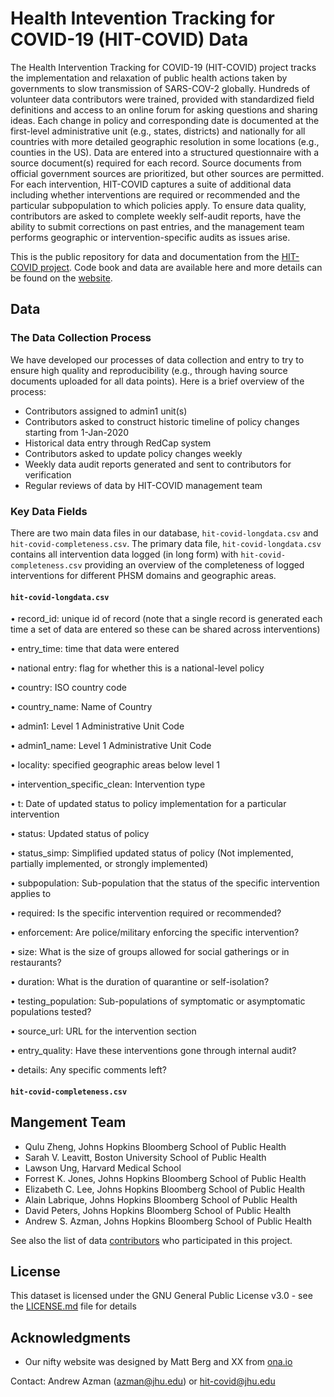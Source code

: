 # Health Intevention Tracking for COVID-19 (HIT-COVID) Data

The Health Intervention Tracking for COVID-19 (HIT-COVID) project tracks the implementation and relaxation of public health actions taken by governments to slow transmission of SARS-COV-2 globally. Hundreds of volunteer data contributors were trained, provided with standardized field definitions and access to an online forum for asking questions and sharing ideas. Each change in policy and corresponding date is documented at the first-level administrative unit (e.g., states, districts) and nationally for all countries with more detailed geographic resolution in some locations (e.g., counties in the US). Data are entered into a structured questionnaire with a source document(s) required for each record. Source documents from official government sources are prioritized, but other sources are permitted. For each intervention, HIT-COVID captures a suite of additional data including whether interventions are required or recommended and the particular subpopulation to which policies apply. To ensure data quality, contributors are asked to complete weekly self-audit reports, have the ability to submit corrections on past entries, and the management team performs geographic or intervention-specific audits as issues arise. 

This is the public repository for data and documentation from the [HIT-COVID project](https://akuko.io/post/covid-intervention-tracking). Code book and data are available here and more details can be found on the [website](https://akuko.io/post/covid-intervention-tracking). 


## Data  

### The Data Collection Process
We have developed our processes of data collection and entry to try to ensure high quality and reproducibility (e.g., through having source documents uploaded for all data points). Here is a brief overview of the process:

- Contributors assigned to admin1 unit(s)
- Contributors asked to construct historic timeline of policy changes starting from 1-Jan-2020
- Historical data entry through RedCap system
- Contributors asked to update policy changes weekly
- Weekly data audit reports generated and sent to contributors for verification
- Regular reviews of data by HIT-COVID management team

### Key Data Fields 

There are two main data files in our database, `hit-covid-longdata.csv` and `hit-covid-completeness.csv`. The primary data file, `hit-covid-longdata.csv` contains all intervention data logged (in long form) with `hit-covid-completeness.csv` providing an overview of the completeness of logged interventions for different PHSM domains and geographic areas. 

#### `hit-covid-longdata.csv`

• record_id: unique id of record (note that a single record is generated each time a set of data are entered so these can be shared across interventions)

• entry_time: time that data were entered

• national entry: flag for whether this is a national-level policy

• country: ISO country code

• country_name: Name of Country

• admin1: Level 1 Administrative Unit Code

• admin1_name: Level 1 Administrative Unit Code

• locality: specified geographic areas below level 1

• intervention_specific_clean: Intervention type

• t: Date of updated status to policy implementation for a particular intervention

• status: Updated status of policy

• status_simp: Simplified updated status of policy (Not implemented, partially implemented, or strongly implemented)

• subpopulation: Sub-population that the status of the specific intervention applies to

• required: Is the specific intervention required or recommended?

• enforcement: Are police/military enforcing the specific intervention?

• size: What is the size of groups allowed for social gatherings or in restaurants?

• duration: What is the duration of quarantine or self-isolation?

• testing_population: Sub-populations of symptomatic or asymptomatic populations tested?

• source_url: URL for the intervention section

• entry_quality: Have these interventions gone through internal audit?

• details: Any specific comments left?

#### `hit-covid-completeness.csv`



## Mangement Team

* Qulu Zheng, Johns Hopkins Bloomberg School of Public Health
* Sarah V. Leavitt, Boston University School of Public Health
* Lawson Ung, Harvard Medical School
* Forrest K. Jones, Johns Hopkins Bloomberg School of Public Health
* Elizabeth C. Lee, Johns Hopkins Bloomberg School of Public Health
* Alain Labrique, Johns Hopkins Bloomberg School of Public Health
* David Peters, Johns Hopkins Bloomberg School of Public Health
* Andrew S. Azman, Johns Hopkins Bloomberg School of Public Health

See also the list of data [contributors](https://akuko.io/post/9862de6c-1b8b-4927-b939-3c2282397c31) who participated in this project.

## License

This dataset is licensed under the GNU General Public License v3.0 - see the [LICENSE.md](LICENSE.md) file for details

## Acknowledgments

* Our nifty website was designed by Matt Berg and XX from [ona.io](https://ona.io/home/)

Contact: Andrew Azman (azman@jhu.edu) or hit-covid@jhu.edu
